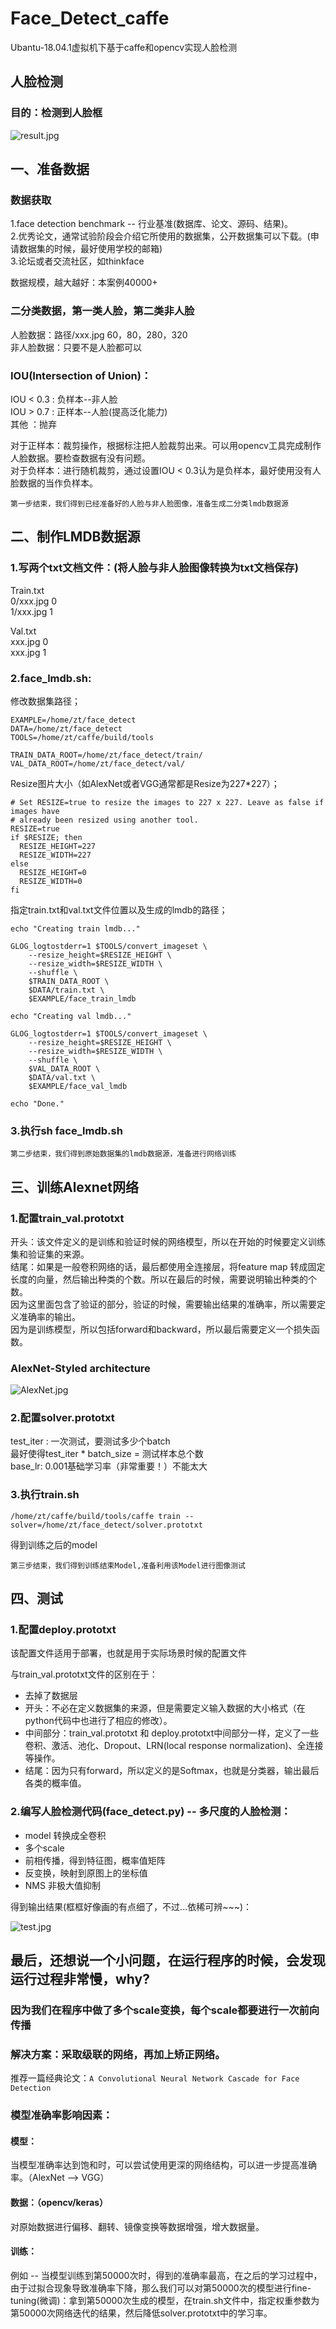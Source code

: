 # Face_Detect_caffe
Ubantu-18.04.1虚拟机下基于caffe和opencv实现人脸检测

## 人脸检测
### 目的：检测到人脸框
![result.jpg](https://github.com/ztoString/ImageRepository/raw/master/Face_Detect_caffe/result.jpg)

## 一、准备数据
### 数据获取
1.face detection benchmark -- 行业基准(数据库、论文、源码、结果)。  
2.优秀论文，通常试验阶段会介绍它所使用的数据集，公开数据集可以下载。(申请数据集的时候，最好使用学校的邮箱)  
3.论坛或者交流社区，如thinkface

数据规模，越大越好：本案例40000+
### 二分类数据，第一类人脸，第二类非人脸
人脸数据：路径/xxx.jpg      60，80，280，320  
非人脸数据：只要不是人脸都可以

### IOU(Intersection of Union)：
IOU < 0.3 : 负样本--非人脸  
IOU > 0.7 : 正样本--人脸(提高泛化能力)  
其他 ：抛弃  

对于正样本：裁剪操作，根据标注把人脸裁剪出来。可以用opencv工具完成制作人脸数据。要检查数据有没有问题。  
对于负样本：进行随机裁剪，通过设置IOU < 0.3认为是负样本，最好使用没有人脸数据的当作负样本。

`第一步结束，我们得到已经准备好的人脸与非人脸图像，准备生成二分类lmdb数据源`

## 二、制作LMDB数据源

### 1.写两个txt文档文件：(将人脸与非人脸图像转换为txt文档保存)

Train.txt  
0/xxx.jpg 0  
1/xxx.jpg 1  

Val.txt  
xxx.jpg 0  
xxx.jpg 1  

### 2.face_lmdb.sh:
修改数据集路径；  
```
EXAMPLE=/home/zt/face_detect
DATA=/home/zt/face_detect
TOOLS=/home/zt/caffe/build/tools

TRAIN_DATA_ROOT=/home/zt/face_detect/train/
VAL_DATA_ROOT=/home/zt/face_detect/val/
```
Resize图片大小（如AlexNet或者VGG通常都是Resize为227*227）；
```
# Set RESIZE=true to resize the images to 227 x 227. Leave as false if images have
# already been resized using another tool.
RESIZE=true
if $RESIZE; then
  RESIZE_HEIGHT=227
  RESIZE_WIDTH=227
else
  RESIZE_HEIGHT=0
  RESIZE_WIDTH=0
fi
```
指定train.txt和val.txt文件位置以及生成的lmdb的路径；
```
echo "Creating train lmdb..."

GLOG_logtostderr=1 $TOOLS/convert_imageset \
    --resize_height=$RESIZE_HEIGHT \
    --resize_width=$RESIZE_WIDTH \
    --shuffle \
    $TRAIN_DATA_ROOT \
    $DATA/train.txt \
    $EXAMPLE/face_train_lmdb

echo "Creating val lmdb..."

GLOG_logtostderr=1 $TOOLS/convert_imageset \
    --resize_height=$RESIZE_HEIGHT \
    --resize_width=$RESIZE_WIDTH \
    --shuffle \
    $VAL_DATA_ROOT \
    $DATA/val.txt \
    $EXAMPLE/face_val_lmdb

echo "Done."
```
### 3.执行sh face_lmdb.sh

`第二步结束，我们得到原始数据集的lmdb数据源，准备进行网络训练`

## 三、训练Alexnet网络

### 1.配置train_val.prototxt
开头：该文件定义的是训练和验证时候的网络模型，所以在开始的时候要定义训练集和验证集的来源。  
结尾：如果是一般卷积网络的话，最后都使用全连接层，将feature map 转成固定长度的向量，然后输出种类的个数。所以在最后的时候，需要说明输出种类的个数。  
因为这里面包含了验证的部分，验证的时候，需要输出结果的准确率，所以需要定义准确率的输出。  
因为是训练模型，所以包括forward和backward，所以最后需要定义一个损失函数。  


### AlexNet-Styled architecture
![AlexNet.jpg](https://github.com/ztoString/ImageRepository/raw/master/Face_Detect_caffe/result.jpg)

### 2.配置solver.prototxt
test_iter : 一次测试，要测试多少个batch  
最好使得test_iter * batch_size = 测试样本总个数  
base_lr: 0.001基础学习率（非常重要！）不能太大

### 3.执行train.sh
```
/home/zt/caffe/build/tools/caffe train --solver=/home/zt/face_detect/solver.prototxt
```
得到训练之后的model

`第三步结束，我们得到训练结束Model,准备利用该Model进行图像测试`

## 四、测试
### 1.配置deploy.prototxt
该配置文件适用于部署，也就是用于实际场景时候的配置文件

与train_val.prototxt文件的区别在于：
* 去掉了数据层  
* 开头：不必在定义数据集的来源，但是需要定义输入数据的大小格式（在python代码中也进行了相应的修改）。  
* 中间部分：train_val.prototxt 和 deploy.prototxt中间部分一样，定义了一些卷积、激活、池化、Dropout、LRN(local response normalization)、全连接等操作。  
* 结尾：因为只有forward，所以定义的是Softmax，也就是分类器，输出最后各类的概率值。  

### 2.编写人脸检测代码(face_detect.py) -- 多尺度的人脸检测：
* model 转换成全卷积  
* 多个scale  
* 前相传播，得到特征图，概率值矩阵  
* 反变换，映射到原图上的坐标值  
* NMS 非极大值抑制  

得到输出结果(框框好像画的有点细了，不过...依稀可辨~~~)：

![test.jpg](https://github.com/ztoString/ImageRepository/raw/master/Face_Detect_caffe/result.jpg)


## 最后，还想说一个小问题，在运行程序的时候，会发现运行过程非常慢，why?
### 因为我们在程序中做了多个scale变换，每个scale都要进行一次前向传播

### 解决方案：采取级联的网络，再加上矫正网络。
推荐一篇经典论文：`A Convolutional Neural Network Cascade for Face Detection`

### 模型准确率影响因素：
#### 模型：
当模型准确率达到饱和时，可以尝试使用更深的网络结构，可以进一步提高准确率。（AlexNet --> VGG）
#### 数据：（opencv/keras）
对原始数据进行偏移、翻转、镜像变换等数据增强，增大数据量。
#### 训练：
例如 -- 当模型训练到第50000次时，得到的准确率最高，在之后的学习过程中，由于过拟合现象导致准确率下降，那么我们可以对第50000次的模型进行fine-tuning(微调)：拿到第50000次生成的模型，在train.sh文件中，指定权重参数为第50000次网络迭代的结果，然后降低solver.prototxt中的学习率。


